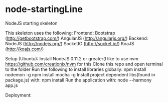 node-startingLine
============

NodeJS starting skeleton

This skeleton uses the following:
	Frontend:
		Bootstrap (http://getbootstrap.com/)
		AngularJS (http://angularjs.org/)
	Backend:
		NodeJS (http://nodejs.org/)
		SocketIO (http://socket.io/)
		KoaJS (http://koajs.com/)

Setup (Ubuntu):
	Install NodeJS 0.11.2 or greater(I like to use nvm https://github.com/creationix/nvm for this
	Clone this repo and open terminal to the folder
	Run the following to install libraries globally:
		npm install nodemon -g
		npm install mocha -g
	Install project dependent libs(found in package.js) with:
		npm install
	Run the application with:
		node --harmony app.js

Deployment:
